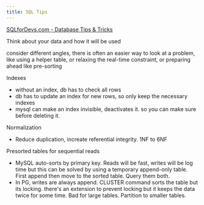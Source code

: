 ```yaml
---
title: SQL Tips
---
```



[SQLforDevs.com - Database Tips & Tricks](https://sqlfordevs.com/tips)

Think about your data and how it will be used

consider different angles, there is often an easier way to look at a problem, like using a helper table, or relaxing the real-time constraint, or preparing ahead like pre-sorting 

Indexes 
- without an index, db has to check all rows 
- db has to update an index for new rows, so only keep the necessary indexes 
- mysql can make an index invisible, deactivates it. so you can make sure before deleting it. 

Normalization
- Reduce duplication, increate referential integrity. 1NF to 6NF 

Presorted tables for sequential reads
- MySQL auto-sorts by primary key. Reads will be fast, writes will be log time but this can be solved by using a temporary append-only table. First append then move to the sorted table. Query them both. 
- In PG, writes are always append. CLUSTER command sorts the table but its locking. there's an extension to prevent locking but it keeps the data twice for some time. Bad for large tables. Partition to smaller tables. 

